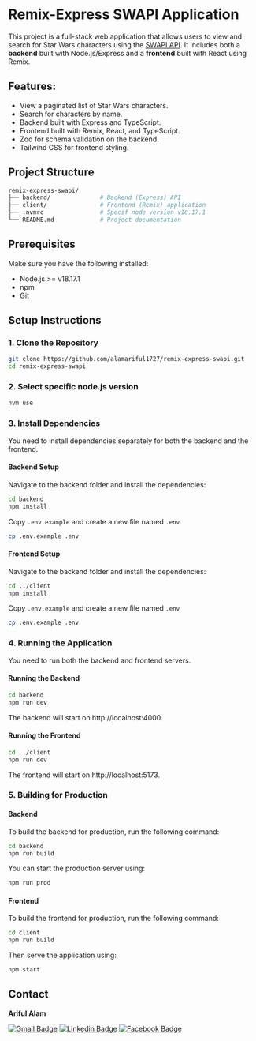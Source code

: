 # Remix-Express SWAPI Application
This project is a full-stack web application that allows users to view and search for Star Wars characters using the [SWAPI API](https://swapi.dev/documentation). It includes both a **backend** built with Node.js/Express and a **frontend** built with React using Remix.

## Features:
- View a paginated list of Star Wars characters.
- Search for characters by name.
- Backend built with Express and TypeScript.
- Frontend built with Remix, React, and TypeScript.
- Zod for schema validation on the backend.
- Tailwind CSS for frontend styling.

## Project Structure
```bash
remix-express-swapi/
├── backend/              # Backend (Express) API
├── client/               # Frontend (Remix) application
├── .nvmrc                # Specif node version v18.17.1
└── README.md             # Project documentation
```

## Prerequisites
Make sure you have the following installed:

- Node.js >= v18.17.1
- npm
- Git

## Setup Instructions

### 1. Clone the Repository
```bash
git clone https://github.com/alamariful1727/remix-express-swapi.git
cd remix-express-swapi
```

### 2. Select specific node.js version
```bash
nvm use
```

### 3. Install Dependencies
You need to install dependencies separately for both the backend and the frontend.

#### Backend Setup
Navigate to the backend folder and install the dependencies:
```bash
cd backend
npm install
```
Copy `.env.example` and create a new file named `.env`
```bash
cp .env.example .env
```
#### Frontend Setup
Navigate to the backend folder and install the dependencies:
```bash
cd ../client
npm install
```
Copy `.env.example` and create a new file named `.env`
```bash
cp .env.example .env
```

### 4. Running the Application
You need to run both the backend and frontend servers.

#### Running the Backend
```bash
cd backend
npm run dev
```
The backend will start on http://localhost:4000.

#### Running the Frontend
```bash
cd ../client
npm run dev
```
The frontend will start on http://localhost:5173.


### 5. Building for Production

#### Backend
To build the backend for production, run the following command:
```bash
cd backend
npm run build
```
You can start the production server using:
```bash
npm run prod
```

#### Frontend
To build the frontend for production, run the following command:
```bash
cd client
npm run build
```
Then serve the application using:
```bash
npm start
```
## Contact

**Ariful Alam**

[![Gmail Badge](https://img.shields.io/badge/-alamariful1727-A9A9A9?style=flat-square&logo=Gmail&logoColor=red&link=mailto:vsasvipul@gmail.com)](mailto:alamariful1727@gmail.com)
[![Linkedin Badge](https://img.shields.io/badge/-alamariful1727-blue?style=flat-square&logo=Linkedin&logoColor=white&link=https://www.linkedin.com/in/alamariful1727/)](https://www.linkedin.com/in/alamariful1727/)
[![Facebook Badge](https://img.shields.io/badge/-alamariful1727-3b5998?style=flat-square&logo=Facebook&logoColor=white&link=https://www.facebook.com/alamariful1727)](https://www.facebook.com/alamariful1727)